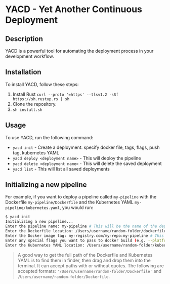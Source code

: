 # YACD - Yet Another Continuous Deployment

## Description
YACD is a powerful tool for automating the deployment process in your development workflow.

## Installation
To install YACD, follow these steps:

1. Install Rust `curl --proto '=https' --tlsv1.2 -sSf https://sh.rustup.rs | sh`
2. Clone the repository.
3. `sh install.sh`

## Usage
To use YACD, run the following command:
  - `yacd init` - Create a deployment. specify docker file, tags, flags, push tag, kubernetes YAML
  - `yacd deploy <deployment name>` - This will deploy the pipeline
  - `yacd delete <deployment name>` - This will delete the saved deployment
  - `yacd list` - This will list all saved deployments

## Initializing a new pipeline
For example, if you want to deploy a pipeline called `my-pipeline` with the Dockerfile `my-pipeline/Dockerfile` and the Kubernetes YAML `my-pipeline/kubernetes.yaml`, you would run:
```bash
$ yacd init
Initializing a new pipeline...
Enter the pipeline name: my-pipeline # This will be the name of the deployment
Enter the Dockerfile location: /Users/username/random-folder/dockerfile-name # This will be the location of the Dockerfile (must use **FULL** path)
Enter the Docker image tag: my-registry.com/my-repo:my-pipeline # This is the docker build tag. It is the full image name and tag (e.g. my-registry.com/my-repo:latest)
Enter any special flags you want to pass to docker build (e.g. --platform linux/amd64, separate multiple flags with spaces): --platform linux/amd64 # This will be any special flags you want to pass to docker build (e.g. --platform linux/amd64)
Enter the Kubernetes YAML location: /Users/username/random-folder/kubernetes.yaml # This will be the location of the Kubernetes YAML (must use **FULL** path)
```
> A good way to get the full path of the Dockerfile and Kubernetes YAML is to find them in finder, then drag and drop them into the terminal. It can accept paths with or without quotes. The following are accepted formats: `'/Users/username/random-folder/Dockerfile'` and `/Users/username/random-folder/Dockerfile`.